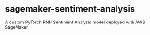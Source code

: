 # sagemaker-sentiment-analysis
A custom PyTorch RNN Sentiment Analysis model deployed with AWS SageMaker
